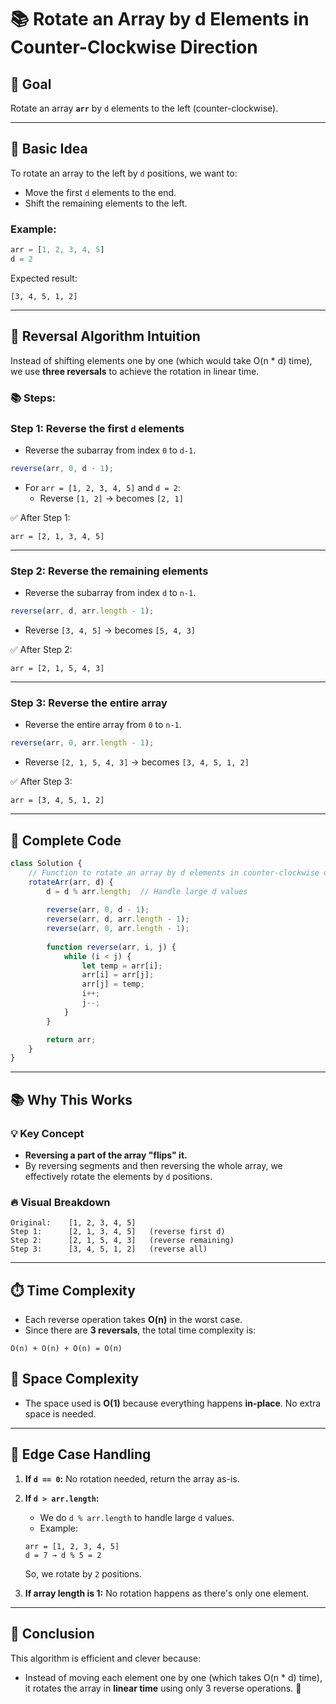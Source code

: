 # 📚 Rotate an Array by d Elements in Counter-Clockwise Direction

## 🎯 Goal
Rotate an array **`arr`** by `d` elements to the left (counter-clockwise).

---

## 🧠 Basic Idea
To rotate an array to the left by `d` positions, we want to:
- Move the first `d` elements to the end.
- Shift the remaining elements to the left.

### Example:
```javascript
arr = [1, 2, 3, 4, 5]
d = 2
```
Expected result:
```
[3, 4, 5, 1, 2]
```

---

## 🔄 Reversal Algorithm Intuition
Instead of shifting elements one by one (which would take O(n * d) time), we use **three reversals** to achieve the rotation in linear time.

### 📚 Steps:

### Step 1: Reverse the first `d` elements
- Reverse the subarray from index `0` to `d-1`.
```javascript
reverse(arr, 0, d - 1);
```
- For `arr = [1, 2, 3, 4, 5]` and `d = 2`:
    - Reverse `[1, 2]` → becomes `[2, 1]`

✅ After Step 1:
```
arr = [2, 1, 3, 4, 5]
```

---

### Step 2: Reverse the remaining elements
- Reverse the subarray from index `d` to `n-1`.
```javascript
reverse(arr, d, arr.length - 1);
```
- Reverse `[3, 4, 5]` → becomes `[5, 4, 3]`

✅ After Step 2:
```
arr = [2, 1, 5, 4, 3]
```

---

### Step 3: Reverse the entire array
- Reverse the entire array from `0` to `n-1`.
```javascript
reverse(arr, 0, arr.length - 1);
```
- Reverse `[2, 1, 5, 4, 3]` → becomes `[3, 4, 5, 1, 2]`

✅ After Step 3:
```
arr = [3, 4, 5, 1, 2]
```

---

## 📝 Complete Code
```javascript
class Solution {
    // Function to rotate an array by d elements in counter-clockwise direction.
    rotateArr(arr, d) {
        d = d % arr.length;  // Handle large d values
        
        reverse(arr, 0, d - 1);
        reverse(arr, d, arr.length - 1);
        reverse(arr, 0, arr.length - 1);
        
        function reverse(arr, i, j) {
            while (i < j) {
                let temp = arr[i];
                arr[i] = arr[j];
                arr[j] = temp;
                i++;
                j--;
            }
        }

        return arr;
    }
}
```

---

## 📚 Why This Works
### 💡 Key Concept
- **Reversing a part of the array "flips" it.**
- By reversing segments and then reversing the whole array, we effectively rotate the elements by `d` positions.

### 🔥 Visual Breakdown
```
Original:    [1, 2, 3, 4, 5]
Step 1:      [2, 1, 3, 4, 5]   (reverse first d)
Step 2:      [2, 1, 5, 4, 3]   (reverse remaining)
Step 3:      [3, 4, 5, 1, 2]   (reverse all)
```

---

## ⏱️ Time Complexity
- Each reverse operation takes **O(n)** in the worst case.
- Since there are **3 reversals**, the total time complexity is:
```
O(n) + O(n) + O(n) = O(n)
```

## 💾 Space Complexity
- The space used is **O(1)** because everything happens **in-place**. No extra space is needed.

---

## 🧩 Edge Case Handling
1. **If `d == 0`:**
   No rotation needed, return the array as-is.

2. **If `d > arr.length`:**
   - We do `d % arr.length` to handle large `d` values.
   - Example:
   ```
   arr = [1, 2, 3, 4, 5]
   d = 7 → d % 5 = 2
   ```
   So, we rotate by `2` positions.

3. **If array length is 1:**
   No rotation happens as there's only one element.

---

## 🎉 Conclusion
This algorithm is efficient and clever because:
- Instead of moving each element one by one (which takes O(n * d) time), it rotates the array in **linear time** using only 3 reverse operations. 🚀

